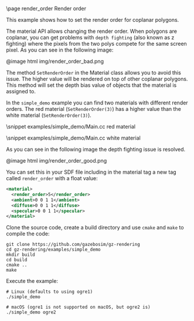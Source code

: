 \page render_order Render order

This example shows how to set the render order for coplanar polygons.

The material API allows changing the render order. When polygons are coplanar, you can get problems
with `depth fighting` (also known as z fighting) where the pixels from the two polys compete for the same screen pixel.
As you can see in the following image:

@image html img/render_order_bad.png

The method `SetRenderOrder` in the Material class allows you to avoid this issue. The higher value will
be rendered on top of other coplanar polygons. This method will set the depth bias value of objects that the material is assigned to.

In the `simple_demo` example you can find two materials with different render orders. The red material
(`SetRenderOrder(3)`) has a higher value than the white material (`SetRenderOrder(3)`).

\snippet examples/simple_demo/Main.cc red material

\snippet examples/simple_demo/Main.cc white material

As you can see in the following image the depth fighting issue is resolved.

@image html img/render_order_good.png

You can set this in your SDF file including in the material tag a new tag called `render_order` with
a float value:

```xml
<material>
  <render_order>5</render_order>
  <ambient>0 0 1 1</ambient>
  <diffuse>0 0 1 1</diffuse>
  <specular>0 0 1 1</specular>
</material>
```

Clone the source code, create a build directory and use `cmake` and `make` to compile the code:

```{.sh}
git clone https://github.com/gazebosim/gz-rendering
cd gz-rendering/examples/simple_demo
mkdir build
cd build
cmake ..
make
```

Execute the example:

```{.sh}
# Linux (defaults to using ogre1)
./simple_demo

# macOS (ogre1 is not supported on macOS, but ogre2 is)
./simple_demo ogre2
```
